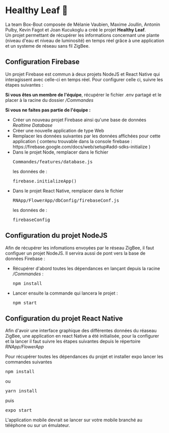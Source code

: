 # Healthy Leaf 🍃
<p>La team Box-Bout composée de Mélanie Vaubien, Maxime Joullin, Antonin Pulby, Kevin Fagot et Joan Kucukoglu a créé le projet <strong>Healthy Leaf</strong>. <br>
Un projet permettant de récupérer les informations concernant une plante (niveau d'eau et niveau de luminosité) en temps réel grâce à une application et un systeme de réseau sans fil ZigBee.</p> 

## Configuration Firebase 
<p>Un projet Firebase est commun à deux projets NodeJS et React Native qui interagissent avec celle-ci en temps réel. Pour configurer celle ci, suivre les étapes suivantes : </p>
<p><strong>Si vous êtes un membre de l'équipe</strong>, récupérer le fichier .env partagé et le placer à la racine du dossier <em>/Commandes</em></p>
<p><strong>Si vous ne faites pas partie de l'équipe :</strong></p>
<ul>
    <li>Créer un nouveau projet Firebase ainsi qu'une base de données <em>Realtime Database</em></li>
    <li>Créer une nouvelle application de type Web</li>
    <li>Remplacer les données suivantes par les données affichées pour cette application ( contenu trouvable dans la console firebase : https://firebase.google.com/docs/web/setup#add-sdks-initialize )</li>
    <li>Dans le projet Node, remplacer dans le fichier <pre>Commandes/features/database.js</pre> les données de :<pre>firebase.initializeApp()</pre></li>
    <li>Dans le projet React Native, remplacer dans le fichier <pre>RNApp/FlowerApp/dbConfig/firebaseConf.js</pre> les données de :<pre>firebaseConfig</pre></li>
</ul>

## Configuration du projet NodeJS

<p> Afin de récupérer les infomations envoyées par le réseau ZigBee, il faut configuer un projet NodeJS. Il servira aussi de pont vers la base de données Firebase :</p>
<ul>
<li>Récupérer d'abord toutes les dépendances en lançant depuis la racine <em>/Commandes</em> :<pre>npm install</pre></li>
<li>Lancer ensuite la commande qui lancera le projet :<pre>npm start</pre></li>
</ul>

## Configuration du projet React Native

<p> Afin d'avoir une interface graphique des différentes données du réaseau ZigBee, une application en react Native a été initialisée, pour la configurer et la lancer il faut suivre les étapes suivantes depuis le répertoire <em>RNApp/FlowerApp</em></p>

<p>Pour récupérer toutes les dépendances du projet et installer expo lancer les commandes suivantes
    <pre>npm install</pre> ou 
    <pre>yarn install</pre> puis 
    <pre>expo start</pre>
</p>

<p>L'application mobile devrait se lancer sur votre mobile branché au téléphone ou sur un émulateur.</p>

